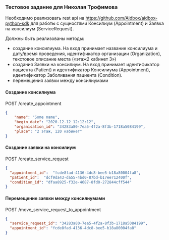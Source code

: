 ### Тестовое задание для Николая Трофимова

Необходимо реализовать rest api на https://github.com/Aidbox/aidbox-python-sdk для работы с сущностями Консилиум (Appointment) и Заявка на консилиум (ServiceRequest). 
 
 Должны быть реализованы методы:
- создание консилиума. На вход принимает название консилиума и дату/время проведения, идентификатор организации (Organization), текстовое описание места («этаж2 кабинет 3») 
 - создания Заявки на консилиум. На вход принимает идентификатор пациента (Patient) и идентификатор Консилиума (Appointment), идентификатор Заболивания пациента (Condition).
- перемещения заявки между консилиумами

#### Создание консилиума
POST /create_appointment
```json
{
    "name": "Some name", 
    "begin_date": "2020-12-12 12:12:12",
    "organisation_id": "34283a80-7ea5-4f2a-8f3b-1718a5084199",
    "place": "2 этаж, 120 кабинет"
}
```
#### Создание заявки на консилиум
POST /create_service_request
```json
{
  "appointment_id":  "fcde8fad-4136-4dc8-bee5-b18a80004fa8",
  "patient_id":  "dcf9da43-da55-4bd0-87bd-b17ee712400f",
  "condition_id": "dfaa8925-f32e-4687-8fd0-272844cff544"
}
```
#### Перемещение заявки между консилиумами
POST /move_service_request_to_appointment
```json
{
  "service_request_id": "34283a80-7ea5-4f2a-8f3b-1718a5084199",
  "appointment_id": "fcde8fad-4136-4dc8-bee5-b18a80004fa8"
}
```